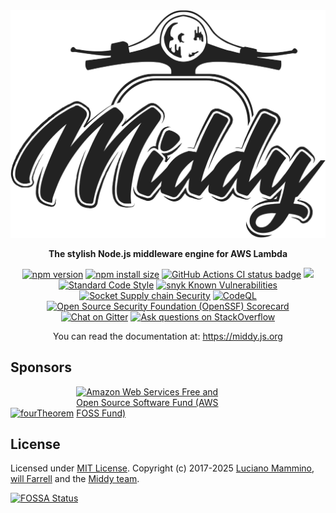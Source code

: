 <div align="center">
  <img alt="Middy logo" src="https://raw.githubusercontent.com/middyjs/middy/main/docs/img/middy-logo.svg"/>
  <p><strong>The stylish Node.js middleware engine for AWS Lambda</strong></p>
<p>
  <a href="https://www.npmjs.com/package/@middy/core?activeTab=versions"><img src="https://badge.fury.io/js/%40middy%2Fcore.svg" alt="npm version" style="max-width:100%;"></a>
  <a href="https://packagephobia.com/result?p=@middy/core"><img src="https://packagephobia.com/badge?p=@middy/core" alt="npm install size" style="max-width:100%;"></a>
  <a href="https://github.com/middyjs/middy/actions/workflows/tests.yml"><img src="https://github.com/middyjs/middy/actions/workflows/tests.yml/badge.svg?branch=main&event=push" alt="GitHub Actions CI status badge" style="max-width:100%;"></a>
  <a href="https://github.com/middyjs/middy/blob/main/CODE_OF_CONDUCT.md"><img src="https://img.shields.io/badge/Contributor%20Covenant-2.1-4baaaa.svg" style="max-width: 100%;"></a>
  <br/>
  <a href="https://standardjs.com/"><img src="https://img.shields.io/badge/code_style-standard-brightgreen.svg" alt="Standard Code Style"  style="max-width:100%;"></a>
  <a href="https://snyk.io/test/github/middyjs/middy"><img src="https://snyk.io/test/github/middyjs/middy/badge.svg" alt="snyk Known Vulnerabilities" data-canonical-src="https://snyk.io/test/github/middyjs/middy" style="max-width:100%;"></a>
  <a href="https://socket.dev/npm/package/@middy/core"><img src="https://socket.dev/api/badge/npm/package/@middy/core" alt="Socket Supply chain Security" style="max-width:100%;"></a>
  <a href="https://github.com/middyjs/middy/actions/workflows/sast.yml"><img src="https://github.com/middyjs/middy/actions/workflows/sast.yml/badge.svg?branch=main&event=push" alt="CodeQL" style="max-width:100%;"></a>
  <a href="https://scorecard.dev/viewer/?uri=github.com/middyjs/middy"><img src="https://api.scorecard.dev/projects/github.com/middyjs/middy/badge" alt="Open Source Security Foundation (OpenSSF) Scorecard"  style="max-width:100%;"></a>
  <br/>
  <a href="https://gitter.im/middyjs/Lobby"><img src="https://badges.gitter.im/gitterHQ/gitter.svg" alt="Chat on Gitter" style="max-width:100%;"></a>
  <a href="https://stackoverflow.com/questions/tagged/middy?sort=Newest&uqlId=35052"><img src="https://img.shields.io/badge/StackOverflow-[middy]-yellow" alt="Ask questions on StackOverflow" style="max-width:100%;"></a>
</p>
<p>You can read the documentation at: <a href="https://middy.js.org">https://middy.js.org</a></p>
</div>

## Sponsors

<a href="https://fourtheorem.com"><img alt="fourTheorem" src="https://raw.githubusercontent.com/middyjs/middy/main/website/static/img/logo/fourthereom.svg" style="max-width:50%" width="380"/></a>
<a href="https://github.com/aws"><img alt="Amazon Web Services Free and Open Source Software Fund (AWS FOSS Fund)" src="https://raw.githubusercontent.com/middyjs/middy/main/website/static/img/logo/amazon-web-services.svg" style="max-width:50%" width="380"/></a>

## License

Licensed under [MIT License](LICENSE). Copyright (c) 2017-2025 [Luciano Mammino](https://github.com/lmammino), [will Farrell](https://github.com/willfarrell) and the [Middy team](https://github.com/middyjs/middy/graphs/contributors).

<a href="https://app.fossa.io/projects/git%2Bgithub.com%2Fmiddyjs%2Fmiddy?ref=badge_large">
  <img src="https://app.fossa.io/api/projects/git%2Bgithub.com%2Fmiddyjs%2Fmiddy.svg?type=large" alt="FOSSA Status"  style="max-width:100%;">
</a>
